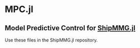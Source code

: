 # MPC.jl
## Model Predictive Control for [ShipMMG.jl](https://github.com/ShipMMG/ShipMMG.jl)
Use these files in the ShipMMG.jl repository.
